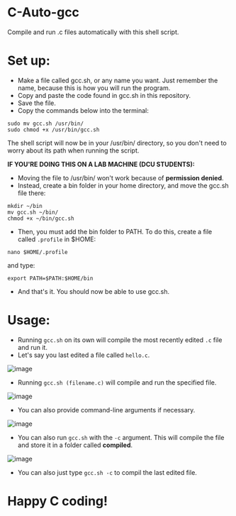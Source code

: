 # C-Auto-gcc
Compile and run .c files automatically with this shell script.

# Set up:
- Make a file called gcc.sh, or any name you want. Just remember the name, because this is how you will run the program.
- Copy and paste the code found in gcc.sh in this repository.
- Save the file.
- Copy the commands below into the terminal:
```
sudo mv gcc.sh /usr/bin/
sudo chmod +x /usr/bin/gcc.sh
```

The shell script will now be in your /usr/bin/ directory, so you don't need to worry about its path when running the script.

**IF YOU'RE DOING THIS ON A LAB MACHINE (DCU STUDENTS):**
- Moving the file to /usr/bin/ won't work because of **permission denied**.
- Instead, create a bin folder in your home directory, and move the gcc.sh file there:
```
mkdir ~/bin
mv gcc.sh ~/bin/
chmod +x ~/bin/gcc.sh
```

- Then, you must add the bin folder to PATH. To do this, create a file called `.profile` in $HOME:
```
nano $HOME/.profile
```
and type:
```
export PATH=$PATH:$HOME/bin
```

- And that's it. You should now be able to use gcc.sh.

# Usage:
- Running `gcc.sh` on its own will compile the most recently edited `.c` file and run it.
- Let's say you last edited a file called `hello.c`.
  
![image](https://github.com/DanilaJeg/C-Auto-gcc/assets/42975212/70c8ffb7-6799-4021-834f-ec39d2eb103d)

- Running `gcc.sh (filename.c)` will compile and run the specified file.
  
![image](https://github.com/DanilaJeg/C-Auto-gcc/assets/42975212/19b55c7c-9c32-4d3d-827b-bedcc301081c)


- You can also provide command-line arguments if necessary.
  
![image](https://github.com/DanilaJeg/C-Auto-gcc/assets/42975212/0418a127-dc9b-4e77-a906-dcedaac4a905)


- You can also run `gcc.sh` with the `-c` argument. This will compile the file and store it in a folder called **compiled**.
  
![image](https://github.com/DanilaJeg/C-Auto-gcc/assets/42975212/568d6248-1894-43cb-b214-35d3d0138012)

- You can also just type `gcc.sh -c` to compil the last edited file.

# Happy C coding!
